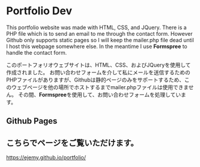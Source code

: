 # Portfolio Dev

This portfolio website was made with HTML, CSS, and JQuery. 
There is a PHP file which is to send an email to me through the contact form. However Github only 
supports static pages so I will keep the mailer.php file dead until I host this webpage somewhere else.
In the meantime I use **Formspree** to handle the contact form.

このポートフォリオウェブサイトは、HTML、CSS、およびJQueryを使用して作成されました。
お問い合わせフォームを介して私にメールを送信するためのPHPファイルがありますが、Githubは静的ページのみをサポートするため、このウェブページを他の場所でホストするまでmailer.phpファイルは使用できません。
その間、**Formspree**を使用して、お問い合わせフォームを処理しています。

## Github Pages
## こちらでページをご覧いただけます。

https://ejemy.github.io/portfolio/

